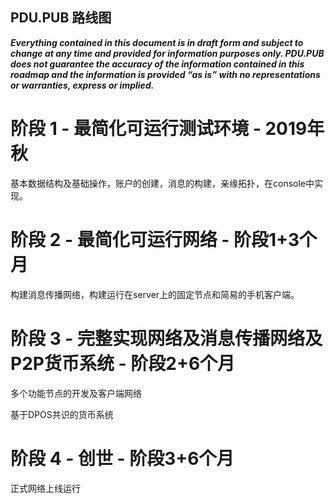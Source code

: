 PDU.PUB 路线图
-----------------------

***Everything contained in this document is in draft form and subject to change at any time and provided for information purposes only. PDU.PUB does not guarantee the accuracy of the information contained in this roadmap and the information is provided “as is” with no representations or warranties, express or implied.***

# 阶段 1 - 最简化可运行测试环境 - 2019年秋

基本数据结构及基础操作，账户的创建，消息的构建，亲缘拓扑，在console中实现。

# 阶段 2 - 最简化可运行网络 - 阶段1+3个月

构建消息传播网络，构建运行在server上的固定节点和简易的手机客户端。

# 阶段 3 - 完整实现网络及消息传播网络及P2P货币系统 - 阶段2+6个月

多个功能节点的开发及客户端网络

基于DPOS共识的货币系统
 
# 阶段 4 - 创世 - 阶段3+6个月

正式网络上线运行

